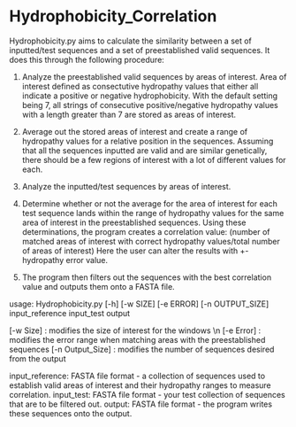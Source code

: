 # Hydrophobicity_Correlation

Hydrophobicity.py aims to calculate the similarity between a set of inputted/test sequences and a set of preestablished valid sequences. It does this through the following procedure:

1. Analyze the  preestablished valid sequences by areas of interest. Area of interest defined as consectutive hydropathy values that either all indicate a positive or negative hydrophobicity. With the default setting being 7, all strings of consecutive positive/negative hydropathy values with a length greater than 7 are stored as areas of interest.

2. Average out the stored areas of interest and create a range of hydropathy values for a relative position in the sequences. Assuming that all the sequences inputted are valid and are similar genetically, there should be a few regions of interest with a lot of different values for each.

3. Analyze the inputted/test sequences by areas of interest.

4. Determine whether or not the average for the area of interest for each test sequence lands within the range of hydropathy values for the same area of interest in the preestablished sequences. Using these determinations, the program creates a correlation value: (number of matched areas of interest with correct hydropathy values/total number of areas of interest)
Here the user can alter the results with +- hydropathy error value.

5. The program then filters out the sequences with the best correlation value and outputs them onto a FASTA file.

usage: Hydrophobicity.py [-h] [-w SIZE] [-e ERROR] [-n OUTPUT_SIZE]
                         input_reference input_test output

[-w Size] : modifies the size of interest for the windows \n
[-e Error] : modifies the error range when matching areas with the preestablished sequences
[-n Output_Size] : modifies the number of sequences desired from the output

input_reference: FASTA file format - a collection of sequences used to establish valid areas of interest and their hydropathy ranges to measure correlation.
input_test: FASTA file format - your test collection of sequences that are to be filtered out.
output: FASTA file format - the program writes these sequences onto the output.
